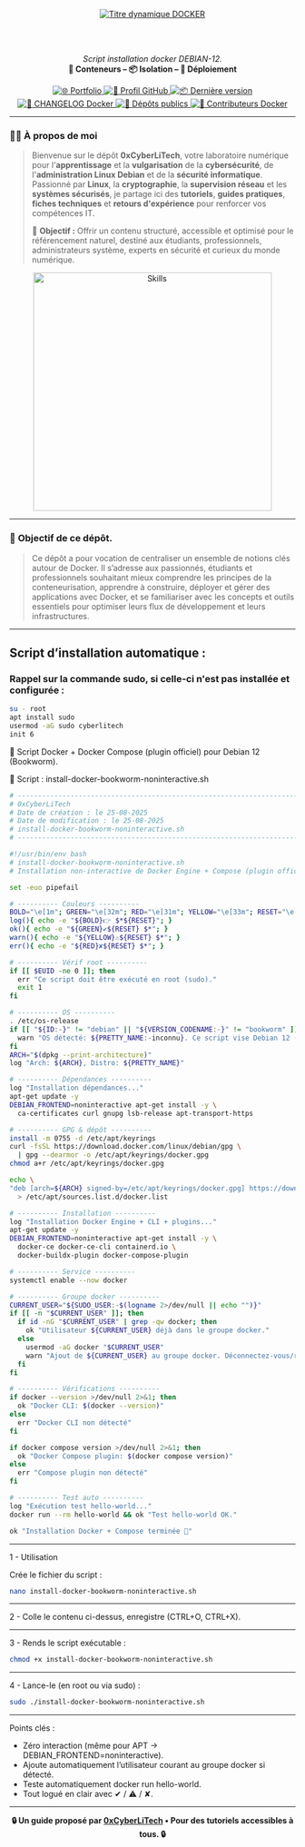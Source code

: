 <div align="center">

  <br></br>
  
  <a href="https://github.com/0xCyberLiTech">
    <img src="https://readme-typing-svg.herokuapp.com?font=JetBrains+Mono&size=50&duration=6000&pause=1000000000&color=FF0048&center=true&vCenter=true&width=1100&lines=%3EDOCKER_" alt="Titre dynamique DOCKER" />
  </a>
  
  <br></br>

  <p align="center">
    <em>Script installation docker DEBIAN-12.</em><br>
    <b>🐳 Conteneurs – 📦 Isolation – 🚀 Déploiement</b>
  </p>

  <p align="center">
    <p align="center">
      <a href="https://0xcyberlitech.github.io/">
        <img src="https://img.shields.io/badge/Portfolio-0xCyberLiTech-181717?logo=github&style=flat-square" alt="🌐 Portfolio" />
      </a>
      <a href="https://github.com/0xCyberLiTech">
        <img src="https://img.shields.io/badge/Profil-GitHub-181717?logo=github&style=flat-square" alt="🔗 Profil GitHub" />
      </a>
      <a href="https://github.com/0xCyberLiTech/Docker/releases/latest">
        <img src="https://img.shields.io/github/v/release/0xCyberLiTech/Docker?label=version&style=flat-square&color=blue" alt="📦 Dernière version" />
      </a>
      <a href="https://github.com/0xCyberLiTech/Docker/blob/main/CHANGELOG.md">
        <img src="https://img.shields.io/badge/📄%20Changelog-Docker-blue?style=flat-square" alt="📄 CHANGELOG Docker" />
      </a>
      <a href="https://github.com/0xCyberLiTech?tab=repositories">
        <img src="https://img.shields.io/badge/Dépôts-publics-blue?style=flat-square" alt="📂 Dépôts publics" />
      </a>
      <a href="https://github.com/0xCyberLiTech/Docker/graphs/contributors">
        <img src="https://img.shields.io/badge/👥%20Contributeurs-cliquez%20ici-007ec6?style=flat-square" alt="👥 Contributeurs Docker" />
      </a>
    </p>
  </p>

</div>

---

### 👨‍💻 **À propos de moi**

> Bienvenue sur le dépôt <strong>0xCyberLiTech</strong>, votre laboratoire numérique pour l'<strong>apprentissage</strong> et la <strong>vulgarisation</strong> de la <strong>cybersécurité</strong>, de l'<strong>administration Linux Debian</strong> et de la <strong>sécurité informatique</strong>.
> Passionné par <strong>Linux</strong>, la <strong>cryptographie</strong>, la <strong>supervision réseau</strong> et les <strong>systèmes sécurisés</strong>, je partage ici des <strong>tutoriels</strong>, <strong>guides pratiques</strong>, <strong>fiches techniques</strong> et <strong>retours d'expérience</strong> pour renforcer vos compétences IT.
>
> 🎯 <strong>Objectif :</strong> Offrir un contenu structuré, accessible et optimisé pour le référencement naturel, destiné aux étudiants, professionnels, administrateurs système, experts en sécurité et curieux du monde numérique.

<p align="center">
  <a href="https://github.com/0xCyberLiTech" target="_blank" rel="noopener">
    <img src="https://skillicons.dev/icons?i=linux,debian,bash,docker,nginx,git,vim,python,markdown" alt="Skills" width="420">
  </a>
</p>

---

### 🎯 **Objectif de ce dépôt.**

> Ce dépôt a pour vocation de centraliser un ensemble de notions clés autour de Docker. Il s’adresse aux passionnés, étudiants et professionnels souhaitant mieux comprendre les principes de la conteneurisation,
> apprendre à construire, déployer et gérer des applications avec Docker, et se familiariser avec les concepts et outils essentiels pour optimiser leurs flux de développement et leurs infrastructures.

---

## Script d’installation automatique :

### Rappel sur la commande sudo, si celle-ci n'est pas installée et configurée :

```bash
su - root
apt install sudo
usermod -aG sudo cyberlitech
init 6
```

📜 Script Docker + Docker Compose (plugin officiel) pour Debian 12 (Bookworm).

📜 Script : install-docker-bookworm-noninteractive.sh

```bash
# --------------------------------------------------------------------------
# 0xCyberLiTech
# Date de création : le 25-08-2025
# Date de modification : le 25-08-2025
# install-docker-bookworm-noninteractive.sh
# --------------------------------------------------------------------------

#!/usr/bin/env bash
# install-docker-bookworm-noninteractive.sh
# Installation non-interactive de Docker Engine + Compose (plugin officiel) sur Debian 12

set -euo pipefail

# ---------- Couleurs ----------
BOLD="\e[1m"; GREEN="\e[32m"; RED="\e[31m"; YELLOW="\e[33m"; RESET="\e[0m"
log(){ echo -e "${BOLD}👉 $*${RESET}"; }
ok(){ echo -e "${GREEN}✔${RESET} $*"; }
warn(){ echo -e "${YELLOW}⚠${RESET} $*"; }
err(){ echo -e "${RED}✘${RESET} $*"; }

# ---------- Vérif root ----------
if [[ $EUID -ne 0 ]]; then
  err "Ce script doit être exécuté en root (sudo)."
  exit 1
fi

# ---------- OS ----------
. /etc/os-release
if [[ "${ID:-}" != "debian" || "${VERSION_CODENAME:-}" != "bookworm" ]]; then
  warn "OS détecté: ${PRETTY_NAME:-inconnu}. Ce script vise Debian 12 (Bookworm)."
fi
ARCH="$(dpkg --print-architecture)"
log "Arch: ${ARCH}, Distro: ${PRETTY_NAME}"

# ---------- Dépendances ----------
log "Installation dépendances..."
apt-get update -y
DEBIAN_FRONTEND=noninteractive apt-get install -y \
  ca-certificates curl gnupg lsb-release apt-transport-https

# ---------- GPG & dépôt ----------
install -m 0755 -d /etc/apt/keyrings
curl -fsSL https://download.docker.com/linux/debian/gpg \
  | gpg --dearmor -o /etc/apt/keyrings/docker.gpg
chmod a+r /etc/apt/keyrings/docker.gpg

echo \
"deb [arch=${ARCH} signed-by=/etc/apt/keyrings/docker.gpg] https://download.docker.com/linux/debian ${VERSION_CODENAME} stable" \
  > /etc/apt/sources.list.d/docker.list

# ---------- Installation ----------
log "Installation Docker Engine + CLI + plugins..."
apt-get update -y
DEBIAN_FRONTEND=noninteractive apt-get install -y \
  docker-ce docker-ce-cli containerd.io \
  docker-buildx-plugin docker-compose-plugin

# ---------- Service ----------
systemctl enable --now docker

# ---------- Groupe docker ----------
CURRENT_USER="${SUDO_USER:-$(logname 2>/dev/null || echo "")}"
if [[ -n "$CURRENT_USER" ]]; then
  if id -nG "$CURRENT_USER" | grep -qw docker; then
    ok "Utilisateur ${CURRENT_USER} déjà dans le groupe docker."
  else
    usermod -aG docker "$CURRENT_USER"
    warn "Ajout de ${CURRENT_USER} au groupe docker. Déconnectez-vous/reconnectez-vous pour activer."
  fi
fi

# ---------- Vérifications ----------
if docker --version >/dev/null 2>&1; then
  ok "Docker CLI: $(docker --version)"
else
  err "Docker CLI non détecté"
fi

if docker compose version >/dev/null 2>&1; then
  ok "Docker Compose plugin: $(docker compose version)"
else
  err "Compose plugin non détecté"
fi

# ---------- Test auto ----------
log "Exécution test hello-world..."
docker run --rm hello-world && ok "Test hello-world OK."

ok "Installation Docker + Compose terminée 🎉"
```

---

1 - Utilisation

Crée le fichier du script :

```bash
nano install-docker-bookworm-noninteractive.sh
```

---

2 - Colle le contenu ci-dessus, enregistre (CTRL+O, CTRL+X).

---

3 - Rends le script exécutable :

```bash
chmod +x install-docker-bookworm-noninteractive.sh
```

---

4 - Lance-le (en root ou via sudo) :

```bash
sudo ./install-docker-bookworm-noninteractive.sh
```

---

Points clés :

- Zéro interaction (même pour APT → DEBIAN_FRONTEND=noninteractive).
- Ajoute automatiquement l’utilisateur courant au groupe docker si détecté.
- Teste automatiquement docker run hello-world.
- Tout logué en clair avec ✔ / ⚠ / ✘.

---

<p align="center">
  <b>🔒 Un guide proposé par <a href="https://github.com/0xCyberLiTech">0xCyberLiTech</a> • Pour des tutoriels accessibles à tous. 🔒</b>
</p>
